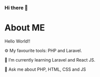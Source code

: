### Hi there 👋

# About ME
Hello World!!

⚙️ My favourite tools: PHP and Laravel.

🌱 I’m currently learning Laravel and React JS.

💬 Ask me about PHP, HTML, CSS and JS

<!--
**adailtonmoura/adailtonmoura** is a ✨ _special_ ✨ repository because its `README.md` (this file) appears on your GitHub profile.

Here are some ideas to get you started:

- 🔭 I’m currently working on ...
- 🌱 I’m currently learning ...
- 👯 I’m looking to collaborate on ...
- 🤔 I’m looking for help with ...
- 💬 Ask me about ...
- 📫 How to reach me: ...
- 😄 Pronouns: ...
- ⚡ Fun fact: ...
-->
